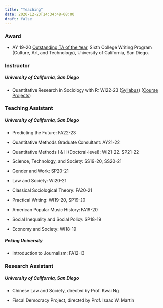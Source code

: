 ```yaml
---
title: "Teaching"
date: 2020-12-23T14:34:48-08:00
draft: false
---
```


### Award

* AY 19-20 [Outstanding TA of the Year](/files/Nie_SixthCollegeTeachingAward.pdf), Sixth College Writing Program (Culture, Art, and Technology), University of California, San Diego.

### Instructor

##### University of California, San Diego

* Quantitative Research in Sociology with R: WI22-23 ([Syllabus](/files/UCSD_SOCI103M_syllabus.pdf)) ([Course Projects](https://ucsd-soci103m.netlify.app/))

### Teaching Assistant

##### University of California, San Diego

* Predicting the Future: FA22-23

* Quantitative Methods Graduate Consultant: AY21-22

* Quantitative Methods I & II (Doctoral-level): WI21-22, SP21-22

* Science, Technology, and Society: SS19-20, SS20-21

* Gender and Work: SP20-21

* Law and Society: WI20-21

* Classical Sociological Theory: FA20-21

* Practical Writing: WI19-20, SP19-20

* American Popular Music History: FA19-20

* Social Inequality and Social Policy: SP18-19

* Economy and Society: WI18-19

##### Peking University

* Introduction to Journalism: FA12-13

### Research Assistant

##### University of California, San Diego

* Chinese Law and Society, directed by Prof. Kwai Ng

* Fiscal Democracy Project, directed by Prof. Isaac W. Martin